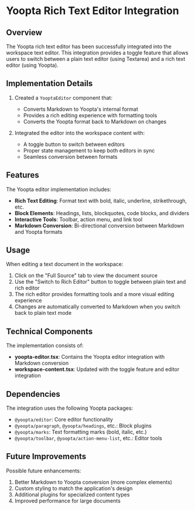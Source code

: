 # Yoopta Rich Text Editor Integration

## Overview

The Yoopta rich text editor has been successfully integrated into the workspace text editor. This integration provides a toggle feature that allows users to switch between a plain text editor (using Textarea) and a rich text editor (using Yoopta).

## Implementation Details

1. Created a `YooptaEditor` component that:
   - Converts Markdown to Yoopta's internal format
   - Provides a rich editing experience with formatting tools
   - Converts the Yoopta format back to Markdown on changes

2. Integrated the editor into the workspace content with:
   - A toggle button to switch between editors
   - Proper state management to keep both editors in sync
   - Seamless conversion between formats

## Features

The Yoopta editor implementation includes:

- **Rich Text Editing**: Format text with bold, italic, underline, strikethrough, etc.
- **Block Elements**: Headings, lists, blockquotes, code blocks, and dividers
- **Interactive Tools**: Toolbar, action menu, and link tool
- **Markdown Conversion**: Bi-directional conversion between Markdown and Yoopta formats

## Usage

When editing a text document in the workspace:

1. Click on the "Full Source" tab to view the document source
2. Use the "Switch to Rich Editor" button to toggle between plain text and rich editor
3. The rich editor provides formatting tools and a more visual editing experience
4. Changes are automatically converted to Markdown when you switch back to plain text mode

## Technical Components

The implementation consists of:

- **yoopta-editor.tsx**: Contains the Yoopta editor integration with Markdown conversion
- **workspace-content.tsx**: Updated with the toggle feature and editor integration

## Dependencies

The integration uses the following Yoopta packages:

- `@yoopta/editor`: Core editor functionality
- `@yoopta/paragraph`, `@yoopta/headings`, etc.: Block plugins
- `@yoopta/marks`: Text formatting marks (bold, italic, etc.)
- `@yoopta/toolbar`, `@yoopta/action-menu-list`, etc.: Editor tools

## Future Improvements

Possible future enhancements:

1. Better Markdown to Yoopta conversion (more complex elements)
2. Custom styling to match the application's design
3. Additional plugins for specialized content types
4. Improved performance for large documents